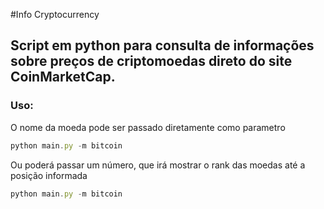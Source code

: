 #Info Cryptocurrency

## Script em python para consulta de informações sobre preços de criptomoedas direto do site CoinMarketCap.

### Uso:
O nome da moeda pode ser passado diretamente como parametro

```js
python main.py -m bitcoin
```

Ou poderá passar um número, que irá mostrar o rank das moedas até a posição informada

```js
python main.py -m bitcoin
```
